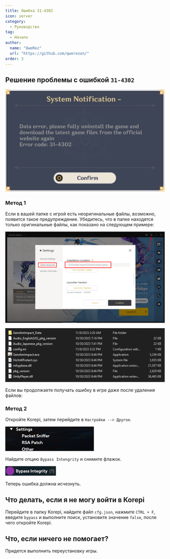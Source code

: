 ```yaml
---
title: Ошибка 31-4302
icon: server
category:
  - Руководство
tag:
  - Начало
author: 
  name: "QweRez"
  url: "https://github.com/qwerezon/"
order: 3
---
```


## Решение проблемы с ошибкой `31-4302`

![](/assets/images/docs/202312/31-4302.png)

### Метод 1

Если в вашей папке с игрой есть неоригинальные файлы, возможно, появится такое предупреждение. Убедитесь, что в папке находятся только оригинальные файлы, как показано на следующем примере:

![](/assets/images/docs/202312/launcher.png)

![](/assets/images/docs/202312/folder1.png)

Если вы продолжаете получать ошибку в игре даже после удаления файлов:

### Метод 2

Откройте Korepi, затем перейдите в `Настройки --> Другое`.

![](/assets/images/docs/202312/settings1.png)

Найдите опцию `Bypass Intengrity` и снимите флажок.

![](/assets/images/docs/202312/settings2.png)

Теперь ошибка должна исчезнуть.

## Что делать, если я не могу войти в Korepi

Перейдите в папку Korepi, найдите файл `cfg.json`, нажмите `CTRL + F`, введите `bypass` и выполните поиск, установите значение `false`, после чего откройте Korepi.

## Что, если ничего не помогает?

Придется выполнить переустановку игры.

